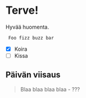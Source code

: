 # Terve! 

Hyvää huomenta.

``` Foo fizz buzz bar```

- [x] Koira
- [ ] Kissa

## Päivän viisaus
> Blaa blaa blaa blaa
\- ??? 
